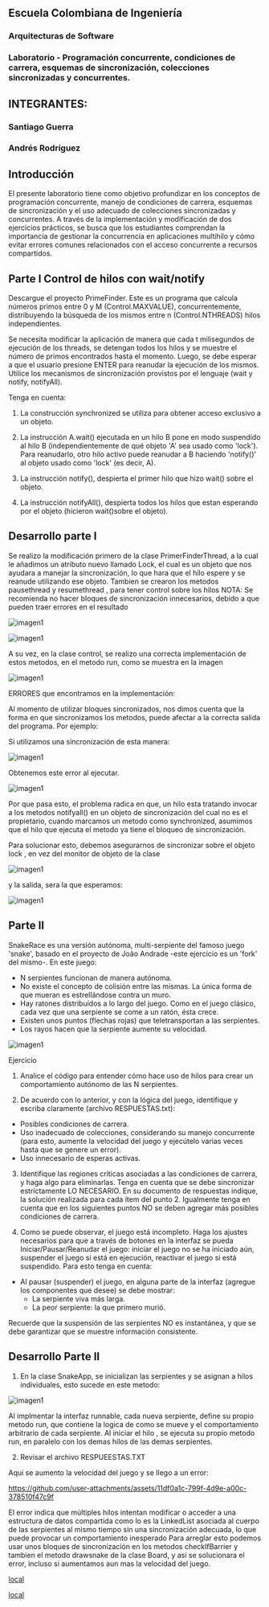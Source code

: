 ## Escuela Colombiana de Ingeniería
### Arquitecturas de Software

### Laboratorio - Programación concurrente, condiciones de carrera, esquemas de sincronización, colecciones sincronizadas y concurrentes.
## INTEGRANTES:
### Santiago Guerra
### Andrés Rodríguez

## Introducción 

El presente laboratorio tiene como objetivo profundizar en los conceptos de programación concurrente, manejo de condiciones de carrera, esquemas de sincronización y el uso adecuado de colecciones sincronizadas y concurrentes. 
A través de la implementación y modificación de dos ejercicios prácticos, 
se busca que los estudiantes comprendan la importancia de gestionar la concurrencia en aplicaciones multihilo y cómo evitar errores comunes relacionados con el acceso concurrente a recursos compartidos.

## Parte I Control de hilos con wait/notify

Descargue el proyecto PrimeFinder. Este es un programa que calcula números primos entre 0 y M (Control.MAXVALUE), concurrentemente, distribuyendo la búsqueda de los mismos entre n (Control.NTHREADS) hilos independientes.

Se necesita modificar la aplicación de manera que cada t milisegundos de ejecución de los threads,
se detengan todos los hilos y se muestre el número de primos encontrados hasta el momento. Luego,
se debe esperar a que el usuario presione ENTER para reanudar la ejecución de los mismos. Utilice los mecanismos de sincronización provistos por el lenguaje (wait y notify, notifyAll).

Tenga en cuenta:

1. La construcción synchronized se utiliza para obtener acceso exclusivo a un objeto.

2. La instrucción A.wait() ejecutada en un hilo B pone en modo suspendido al hilo B (independientemente de qué objeto 'A' sea usado como 'lock'). Para reanudarlo, otro hilo activo puede reanudar a B haciendo 'notify()' al objeto usado como 'lock' (es decir, A).

3. La instrucción notify(), despierta el primer hilo que hizo wait() sobre el objeto.

4. La instrucción notifyAll(), despierta todos los hilos que estan esperando por el objeto (hicieron wait()sobre el objeto).

## Desarrollo parte I
Se realizo la modificación primero de la clase PrimerFinderThread, a la cual le añadimos un atributo nuevo llamado Lock, el cual es un objeto que nos ayudara a manejar la sincronización, lo que hara que el hilo espere y se reanude utilizando ese objeto.
Tambien se crearon los metodos pausethread y resumethread , para tener control sobre los hilos
NOTA: Se recomienda no hacer bloques de sincronización innecesarios, debido a que pueden traer errores en el resultado

![imagen1](img/1.png)

![imagen1](img/2.png)

A su vez, en la clase control, se realizo una correcta implementación de estos metodos, en el metodo run, como se muestra en la imagen

![imagen1](img/3.png)

ERRORES que encontramos en la implementación:

Al momento de utilizar bloques sincronizados, nos dimos cuenta que la forma en que sincronizamos los metodos, puede afectar a la correcta salida del programa. Por ejemplo:

Si utilizamos una sincronización de esta manera: 

![imagen1](img/4.png)

Obtenemos este error al ejecutar.

![imagen1](img/5.png)

Por que pasa esto, el problema radica en que, un hilo esta tratando invocar a los metodos notifyall() en un objeto de sincronización del cual no es el propietario, cuando marcamos un metodo como synchronized, asumimos que el hilo que ejecuta el metodo ya tiene el bloqueo de sincronización.

Para solucionar esto, debemos asegurarnos de sincronizar sobre el objeto lock , en vez del monitor de objeto de la clase 

![imagen1](img/2.png)

y la salida, sera la que esperamos:

![imagen1](img/6.png)

## Parte II

SnakeRace es una versión autónoma, multi-serpiente del famoso juego 'snake', basado en el proyecto de João Andrade -este ejercicio es un 'fork' del mismo-. En este juego:

* N serpientes funcionan de manera autónoma.
* No existe el concepto de colisión entre las mismas. La única forma de que mueran es estrellándose contra un muro.
* Hay ratones distribuídos a lo largo del juego. Como en el juego clásico, cada vez que una serpiente se come a un ratón, ésta crece.
* Existen unos puntos (flechas rojas) que teletransportan a las serpientes.
* Los rayos hacen que la serpiente aumente su velocidad.

![imagen1](img/sshot.png)

Ejercicio

1. Analice el código para entender cómo hace uso de hilos para crear un comportamiento autónomo de las N serpientes.

2. De acuerdo con lo anterior, y con la lógica del juego, identifique y escriba claramente (archivo RESPUESTAS.txt):

* Posibles condiciones de carrera.
* Uso inadecuado de colecciones, considerando su manejo concurrente (para esto, aumente la velocidad del juego y ejecútelo varias veces hasta que se genere un error).
* Uso innecesario de esperas activas.

3. Identifique las regiones críticas asociadas a las condiciones de carrera, y haga algo para eliminarlas. Tenga en cuenta que se debe sincronizar estríctamente LO NECESARIO. En su documento de respuestas indique, la solución realizada para cada ítem del punto 2. Igualmente tenga en cuenta que en los siguientes puntos NO se deben agregar más posibles condiciones de carrera.

4. Como se puede observar, el juego está incompleto. Haga los ajustes necesarios para que a través de botones en la interfaz se pueda Iniciar/Pausar/Reanudar el juego: iniciar el juego no se ha iniciado aún, suspender el juego si está en ejecución, reactivar el juego si está suspendido. Para esto tenga en cuenta:

* Al pausar (suspender) el juego, en alguna parte de la interfaz (agregue los componentes que desee) se debe mostrar:
  - La serpiente viva más larga.
  - La peor serpiente: la que primero murió.

Recuerde que la suspensión de las serpientes NO es instantánea, y que se debe garantizar que se muestre información consistente.

## Desarrollo Parte II

1. En la clase SnakeApp, se inicializan las serpientes y se asignan a hilos individuales, esto sucede en este metodo:

![imagen1](img/7.png)

Al implmentar la interfaz runnable, cada nueva serpiente, define su propio metodo run, que contiene la logica de como se mueve y el comportamiento arbitrario de cada serpiente. Al iniciar el hilo , se ejecuta su propio metodo run, en paralelo con los demas hilos de las demas serpientes.

2. Revisar el archivo RESPUEESTAS.TXT

Aqui se aumento la velocidad del juego y se llego a un error:

https://github.com/user-attachments/assets/11df0a1c-799f-4d9e-a00c-378510f47c9f


El error indica que múltiples hilos intentan modificar o acceder a una estructura de datos compartida como lo es la LinkedList asociada al cuerpo de las serpientes al mismo tiempo sin una sincronización adecuada, lo que puede provocar un comportamiento inesperado
Para arreglar esto podemos usar unos bloques de sincronización en los metodos checkIfBarrier y tambien el metodo drawsnake de la clase Board, y asi se solucionara el error, incluso si aumentamos aun mas la velocidad del juego.

[local](img/video2.mp4)

[local](img/video3.mp4)





